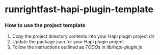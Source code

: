 runrightfast-hapi-plugin-template
=================================

### How to use the project template
1. Copy the project directory contents into your Hapi plugin project dir
2. Update the package.json for your Hapi plugin project  
3. Follow the instructions outlined as *TODO*s in *lib/hapi-plugin.js*
